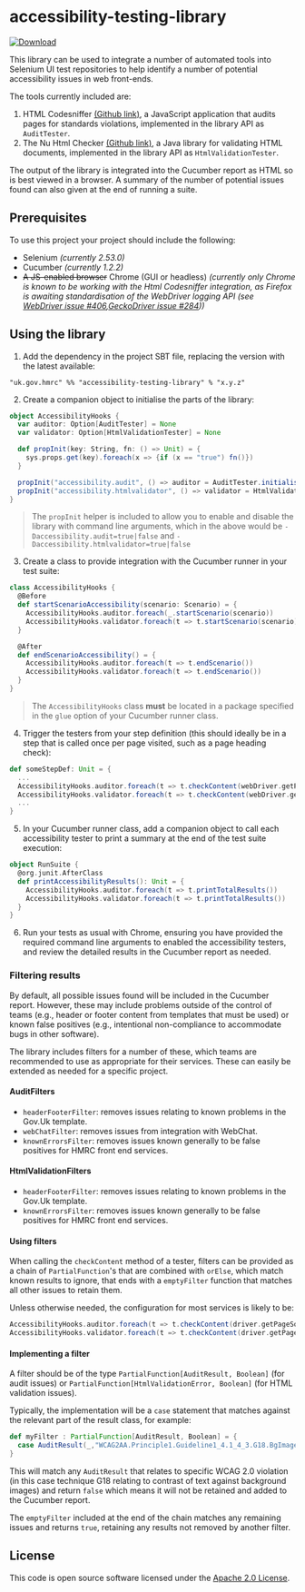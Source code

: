 
# accessibility-testing-library

[ ![Download](https://api.bintray.com/packages/hmrc/releases/accessibility-testing-library/images/download.svg) ](https://bintray.com/hmrc/releases/accessibility-testing-library/_latestVersion)

This library can be used to integrate a number of automated tools into Selenium UI test repositories to help identify a number of potential accessibility issues in web front-ends.

The tools currently included are:
1. HTML Codesniffer [(Github link)](https://github.com/squizlabs/HTML_CodeSniffer), a JavaScript application that audits pages for standards violations, implemented in the library API as `AuditTester`.
2. The Nu Html Checker [(Github link)](https://validator.github.io/validator), a Java library for validating HTML documents, implemented in the library API as `HtmlValidationTester`.

The output of the library is integrated into the Cucumber report as HTML so is best viewed in a browser. A summary of the number of potential issues found can also given at the end of running a suite.

## Prerequisites

To use this project your project should include the following:
- Selenium _(currently 2.53.0)_
- Cucumber _(currently 1.2.2)_
- ~~A JS-enabled browser~~ Chrome (GUI or headless) _(currently only Chrome is known to be working with the Html Codesniffer integration, as Firefox is awaiting standardisation of the WebDriver logging API (see [WebDriver issue #406](https://github.com/w3c/webdriver/issues/406),[GeckoDriver issue #284](https://github.com/mozilla/geckodriver/issues/284)))_

## Using the library

1. Add the dependency in the project SBT file, replacing the version with the latest available:

```sbtshell
"uk.gov.hmrc" %% "accessibility-testing-library" % "x.y.z"
```

2. Create a companion object to initialise the parts of the library:
```scala
object AccessibilityHooks {
  var auditor: Option[AuditTester] = None
  var validator: Option[HtmlValidationTester] = None

  def propInit(key: String, fn: () => Unit) = {
    sys.props.get(key).foreach(x => {if (x == "true") fn()})
  }

  propInit("accessibility.audit", () => auditor = AuditTester.initialise(Driver.webDriver))
  propInit("accessibility.htmlvalidator", () => validator = HtmlValidationTester.initialise(Driver.webDriver))
}
```
> The `propInit` helper is included to allow you to enable and disable the library with command line arguments, which in the above would be `-Daccessibility.audit=true|false` and `-Daccessibility.htmlvalidator=true|false`

3. Create a class to provide integration with the Cucumber runner in your test suite:
```scala
class AccessibilityHooks {
  @Before
  def startScenarioAccessibility(scenario: Scenario) = {
    AccessibilityHooks.auditor.foreach(_.startScenario(scenario))
    AccessibilityHooks.validator.foreach(t => t.startScenario(scenario))
  }

  @After
  def endScenarioAccessibility() = {
    AccessibilityHooks.auditor.foreach(t => t.endScenario())
    AccessibilityHooks.validator.foreach(t => t.endScenario())
  }
}
```
> The `AccessibilityHooks` class **must** be located in a package specified in the `glue` option of your Cucumber runner class.

4. Trigger the testers from your step definition (this should ideally be in a step that is called once per page visited, such as a page heading check):
```scala
def someStepDef: Unit = {  
  ...
  AccessibilityHooks.auditor.foreach(t => t.checkContent(webDriver.getPageSource))
  AccessibilityHooks.validator.foreach(t => t.checkContent(webDriver.getPageSource))
  ...
}
```

5. In your Cucumber runner class, add a companion object to call each accessibility tester to print a summary at the end of the test suite execution:
```scala
object RunSuite {
  @org.junit.AfterClass
  def printAccessibilityResults(): Unit = {
    AccessibilityHooks.auditor.foreach(t => t.printTotalResults())
    AccessibilityHooks.validator.foreach(t => t.printTotalResults())
  }
}
```

6. Run your tests as usual with Chrome, ensuring you have provided the required command line arguments to enabled the accessibility testers, and review the detailed results in the Cucumber report as needed.

### Filtering results
By default, all possible issues found will be included in the Cucumber report. However, these may include problems outside of the control of teams (e.g., header or footer content from templates that must be used) or known false positives (e.g., intentional non-compliance to accommodate bugs in other software).

The library includes filters for a number of these, which teams are recommended to use as appropriate for their services. These can easily be extended as needed for a specific project.

#### AuditFilters
- `headerFooterFilter`: removes issues relating to known problems in the Gov.Uk template.
- `webChatFilter`: removes issues from integration with WebChat.
- `knownErrorsFilter`: removes issues known generally to be false positives for HMRC front end services.

#### HtmlValidationFilters
- `headerFooterFilter`: removes issues relating to known problems in the Gov.Uk template.
- `knownErrorsFilter`: removes issues known generally to be false positives for HMRC front end services.

#### Using filters
When calling the `checkContent` method of a tester, filters can be provided as a chain of `PartialFunction`'s that are combined with `orElse`, which match known results to ignore, that ends with a `emptyFilter` function that matches all other issues to retain them.

Unless otherwise needed, the configuration for most services is likely to be:
```scala
AccessibilityHooks.auditor.foreach(t => t.checkContent(driver.getPageSource, AuditFilters.headerFooterFilter orElse AuditFilters.knownErrorsFilter orElse AuditFilters.emptyFilter))
AccessibilityHooks.validator.foreach(t => t.checkContent(driver.getPageSource, HtmlValidationFilters.headerFooterFilter orElse HtmlValidationFilters.knownErrorsFilter orElse HtmlValidationFilters.emptyFilter))
```

#### Implementing a filter
A filter should be of the type `PartialFunction[AuditResult, Boolean]` (for audit issues) or `PartialFunction[HtmlValidationError, Boolean]` (for HTML validation issues).

Typically, the implementation will be a `case` statement that matches against the relevant part of the result class, for example:
```scala
def myFilter : PartialFunction[AuditResult, Boolean] = {
  case AuditResult(_,"WCAG2AA.Principle1.Guideline1_4.1_4_3.G18.BgImage",_,_,_,_) => false
}
```
This will match any `AuditResult` that relates to specific WCAG 2.0 violation (in this case technique G18 relating to contrast of text against background images) and return `false` which means it will not be retained and added to the Cucumber report.

The `emptyFilter` included at the end of the chain matches any remaining issues and returns `true`, retaining any results not removed by another filter.

## License

This code is open source software licensed under the [Apache 2.0 License]("http://www.apache.org/licenses/LICENSE-2.0.html").
